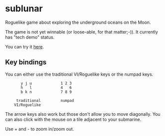 # sublunar
Roguelike game about exploring the underground oceans on the Moon.

The game is not yet winnable (or loose-able, for that matter;-)).
It currently has "tech demo" status.

You can try it [here](https://stephanh42.github.io/sublunar/).

## Key bindings

You can either use the traditional VI/Roguelike keys or the numpad keys.

```
       y j u             1 2 3
       h   l             4   6
       b k n             7 8 9

     traditional         numpad
    VI/Roguelike
```

The arrow keys also work but those don't allow you to move diagonally.
You can also click with the mouse on a tile adjacent to your submarine.

Use + and - to zoom in/zoom out.

